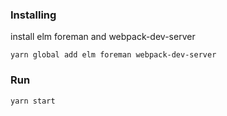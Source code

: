 ### Installing

install elm foreman and webpack-dev-server

```
yarn global add elm foreman webpack-dev-server
```
### Run

```
yarn start
```
